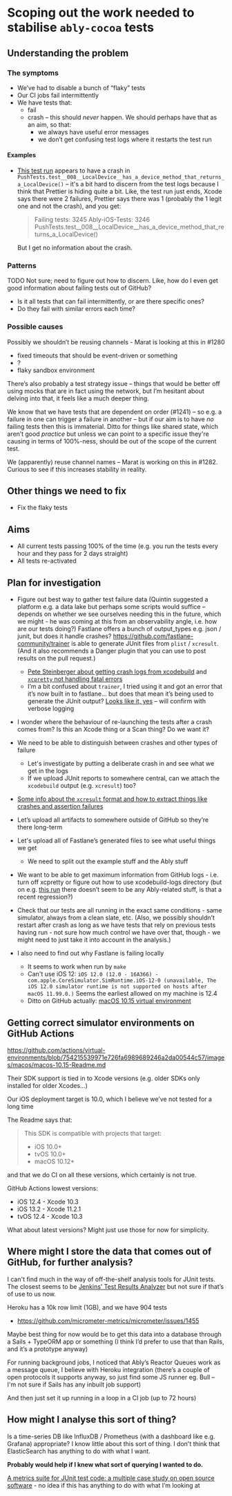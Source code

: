 # Scoping out the work needed to stabilise `ably-cocoa` tests

## Understanding the problem

### The symptoms

- We’ve had to disable a bunch of “flaky” tests
- Our CI jobs fail intermittently
- We have tests that:
    - fail
    - crash – this should _never_ happen. We should perhaps have that as an aim, so that:
        - we always have useful error messages 
        - we don’t get confusing test logs where it restarts the test run

#### Examples

- [This test run](https://github.com/ably/ably-cocoa/runs/5095831945?check_suite_focus=true) appears to have a crash in `PushTests.test__008__LocalDevice__has_a_device_method_that_returns_a_LocalDevice()` – it's a bit hard to discern from the test logs because I think that Prettier is hiding quite a bit. Like, the test run just ends, Xcode says there were 2 failures, Prettier says there was 1 (probably the 1 legit one and not the crash), and you get:

  >  Failing tests:
  > 3245
  > 	Ably-iOS-Tests:
  > 3246
  > 		PushTests.test__008__LocalDevice__has_a_device_method_that_returns_a_LocalDevice()
  
  But I get no information about the crash.

### Patterns

TODO Not sure; need to figure out how to discern. Like, how do I even get good information about failing tests out of GitHub?

- Is it all tests that can fail intermittently, or are there specific ones?
- Do they fail with similar errors each time?

### Possible causes

Possibly we shouldn’t be reusing channels - Marat is looking at this in #1280

- fixed timeouts that should be event-driven or something
- ?
- flaky sandbox environment

There’s also probably a test strategy issue – things that would be better off using mocks that are in fact using the network, but I’m hesitant about delving into that, it feels like a much deeper thing.

We know that we have tests that are dependent on order (#1241) – so e.g. a failure in one can trigger a failure in another – but if our aim is to have _no_ failing tests then this is immaterial. Ditto for things like shared state, which aren’t good _practice_ but unless we can point to a specific issue they're causing in terms of 100%-ness, should be out of the scope of the current test.

We (apparently) reuse channel names – Marat is working on this in #1282. Curious to see if this increases stability in reality.

## Other things we need to fix

- Fix the flaky tests

## Aims

- All current tests passing 100% of the time (e.g. you run the tests every hour and they pass for 2 days straight)
- All tests re-activated

## Plan for investigation

- Figure out best way to gather test failure data (Quintin suggested a platform e.g. a data lake but perhaps some scripts would suffice –depends on whether we see ourselves needing this in the future, which we might - he was coming at this from an observability angle, i.e. how are our tests doing?) Fastlane offers a bunch of output_types e.g. json / junit, but does it handle crashes? https://github.com/fastlane-community/trainer is able to generate JUnit files from `plist` / `xcresult`. (And it also recommends a Danger plugin that you can use to post results on the pull request.)
    - [Pete Steinberger about getting crash logs from xcodebuild](https://twitter.com/steipete/status/882207297216413696?lang=en) and [`xcpretty` not handling fatal errors](https://github.com/xcpretty/xcpretty/issues/291)
    - I’m a bit confused about `trainer`, I tried using it and got an error that it’s now built in to fastlane… but does that mean it’s being used to generate the JUnit output? [Looks like it, yes](https://github.com/fastlane/fastlane/blob/a5919aecbd4b5ff1631d2d5c916f7dd62f3c70dd/scan/lib/scan/runner.rb#L237-L245) – will confirm with verbose logging

- I wonder where the behaviour of re-launching the tests after a crash comes from? Is this an Xcode thing or a Scan thing? Do we want it?

- We need to be able to distinguish between crashes and other types of failure
    - Let's investigate by putting a deliberate crash in and see what we get in the logs
    - If we upload JUnit reports to somewhere central, can we attach the `xcodebuild` output (e.g. `xcresult`) too?

- [Some info about the `xcresult` format and how to extract things like crashes and assertion failures](https://prog.world/xcresult-how-and-why-to-read/)

- Let’s upload all artifacts to somewhere outside of GitHub so they’re there long-term

- Let's upload all of Fastlane’s generated files to see what useful things we get
  - We need to split out the example stuff and the Ably stuff

- We want to be able to get maximum information from GitHub logs - i.e. turn off xcpretty or figure out how to use xcodebuild-logs directory (but on e.g. [this run](https://github.com/ably/ably-cocoa/actions/runs/1807396292) there doesn’t seem to be any Ably-related stuff, is that a recent regression?) 

- Check that our tests are all running in the exact same conditions - same simulator, always from a clean slate, etc. (Also, we possibly shouldn’t restart after crash as long as we have tests that rely on previous tests having run - not sure how much control we have over that, though - we might need to just take it into account in the analysis.)

- I also need to find out why Fastlane is failing locally
  - It seems to work when run by `make`
  - Can't use iOS 12: `iOS 12.0 (12.0 - 16A366) - com.apple.CoreSimulator.SimRuntime.iOS-12-0 (unavailable, The iOS 12.0 simulator runtime is not supported on hosts after macOS 11.99.0.)` Seems the earliest allowed on my machine is 12.4
  - Ditto on GitHub actually: [macOS 10.15 virtual environment](https://github.com/actions/virtual-environments/blob/main/images/macos/macos-10.15-Readme.md)

## Getting correct simulator environments on GitHub Actions

https://github.com/actions/virtual-environments/blob/754215539971e726fa6989689246a2da00544c57/images/macos/macos-10.15-Readme.md

Their SDK support is tied in to Xcode versions (e.g. older SDKs only installed for older Xcodes…)

Our iOS deployment target is 10.0, which I believe we’ve not tested for a long time

The Readme says that:

> This SDK is compatible with projects that target:
> 
> - iOS 10.0+
> - tvOS 10.0+
> - macOS 10.12+

and that we do CI on all these versions, which certainly is not true.

GitHub Actions lowest versions:

- iOS 12.4 - Xcode 10.3
- iOS 13.2 - Xcode 11.2.1
- tvOS 12.4 - Xcode 10.3

What about latest versions? Might just use those for now for simplicity.

## Where might I store the data that comes out of GitHub, for further analysis?

I can't find much in the way of off-the-shelf analysis tools for JUnit tests. The closest seems to be [Jenkins’ Test Results Analyzer](https://plugins.jenkins.io/test-results-analyzer/) but not sure if that’s of use to us now.

Heroku has a 10k row limit (1GB), and we have 904 tests

- https://github.com/micrometer-metrics/micrometer/issues/1455

Maybe best thing for now would be to get this data into a database through a Sails + TypeORM app or something (I think I’d prefer to use that than Rails, and it’s a prototype anyway)

For running background jobs, I noticed that Ably’s Reactor Queues work as a message queue, I believe with Heroku integration (there’s a couple of open protocols it supports anyway, so just find some JS runner eg. Bull – I'm not sure if Sails has any inbuilt job support)

And then just set it up running in a loop in a CI job (up to 72 hours)

## How might I analyse this sort of thing?

Is a time-series DB like InfluxDB / Prometheus (with a dashboard like e.g. Grafana) appropriate? I know little about this sort of thing. I don't think that ElasticSearch has anything to do with what I want.

**Probably would help if I knew what sort of querying I wanted to do.**

[A metrics suite for JUnit test code: a multiple case study on open source software](https://jserd.springeropen.com/articles/10.1186/s40411-014-0014-6) - no idea if this has anything to do with what I’m looking at
